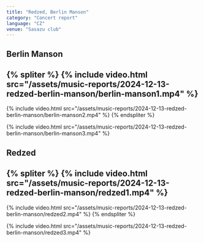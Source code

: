 ```yaml
---
title: "Redzed, Berlin Manson"
category: "Concert report"
language: "CZ"
venue: "Sasazu club"
---
```


## Berlin Manson

{% spliter %}
{% include video.html src="/assets/music-reports/2024-12-13-redzed-berlin-manson/berlin-manson1.mp4" %}
---
{% include video.html src="/assets/music-reports/2024-12-13-redzed-berlin-manson/berlin-manson2.mp4" %}
{% endspliter %}

{% include video.html src="/assets/music-reports/2024-12-13-redzed-berlin-manson/berlin-manson3.mp4" %}

## Redzed

{% spliter %}
{% include video.html src="/assets/music-reports/2024-12-13-redzed-berlin-manson/redzed1.mp4" %}
---
{% include video.html src="/assets/music-reports/2024-12-13-redzed-berlin-manson/redzed2.mp4" %}
{% endspliter %}

{% include video.html src="/assets/music-reports/2024-12-13-redzed-berlin-manson/redzed3.mp4" %}
